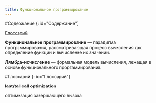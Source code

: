 ```yaml
---
title: Функциональное программирование
---
```


#Содержание
{: id="Содержание"}

[Глоссарий](#Глоссарий)

**Функциональное программирование** — парадигма программирования, рассматривающая процесс вычисления как определение функций и вычисление их значений.

**Лямбда-исчисление** — формальная модель вычисления, лежащая в основе функционального проргаммирования.

#Глоссарий
{: id="Глоссарий"}

**last/tail call optimization**

оптимизация завершающего вызова
